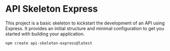 # API Skeleton Express

This project is a basic skeleton to kickstart the development of an API using Express. It provides an initial structure and minimal configuration to get you started with building your application.

```bash
npm create api-skeleton-express@latest
```
